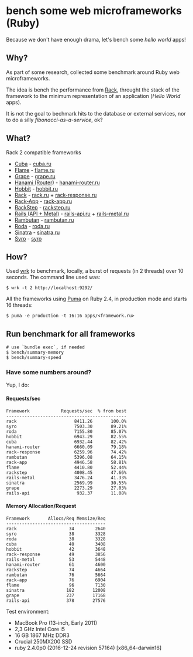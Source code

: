 # bench some web microframeworks (Ruby)

Because we don't have enough drama, let's bench some *hello world* apps!

## Why?

As part of some research, collected some benchmark around Ruby web
microframeworks.

The idea is bench the performance from [Rack](https://github.com/rack/rack),
throught the stack of the framework to the minimum representation of an
application (*Hello World* apps).

It is not the goal to bechmark hits to the database or external services,
nor to do a silly *fibonacci-as-a-service*, ok?

## What?

Rack 2 compatible frameworks

- [Cuba](https://github.com/soveran/cuba) - [cuba.ru](apps/cuba.ru)
- [Flame](https://github.com/AlexWayfer/flame) - [flame.ru](apps/flame.ru)
- [Grape](https://github.com/ruby-grape/grape) - [grape.ru](apps/grape.ru)
- [Hanami (Router)](https://github.com/hanami/router) - [hanami-router.ru](apps/hanami-router.ru)
- [Hobbit](https://github.com/patriciomacadden/hobbit) - [hobbit.ru](apps/hobbit.ru)
- [Rack](https://github.com/rack/rack) - [rack.ru](apps/rack.ru) + [rack-response.ru](apps/rack-response.ru)
- [Rack-App](https://github.com/rack-app/rack-app) - [rack-app.ru](apps/rack-app.ru)
- [RackStep](https://github.com/mfdavid/rackstep) - [rackstep.ru](apps/rackstep.ru)
- [Rails (API + Metal)](https://github.com/rails/rails) - [rails-api.ru](apps/rails-api.ru)  + [rails-metal.ru](apps/rails-metal.ru)
- [Rambutan](https://github.com/NewRosies/rambutan) - [rambutan.ru](apps/rambutan.ru)
- [Roda](https://github.com/jeremyevans/roda) - [roda.ru](apps/roda.ru)
- [Sinatra](https://github.com/sinatra/sinatra) - [sinatra.ru](apps/sinatra.ru)
- [Syro](https://github.com/soveran/syro) - [syro](apps/syro.ru)

## How?

Used [wrk](https://github.com/wg/wrk) to benchmark, locally, a burst of
requests (in 2 threads) over 10 seconds. The command line used was:

```console
$ wrk -t 2 http://localhost:9292/
```

All the frameworks using [Puma](https://github.com/puma/puma) on
Ruby 2.4, in production mode and starts 16 threads:

```console
$ puma -e production -t 16:16 apps/<framework.ru>
```

## Run benchmark for all frameworks

```console
# use `bundle exec`, if needed
$ bench/summary-memory
$ bench/summary-speed
```

### Have some numbers around?

Yup, I do:

#### Requests/sec
<!-- speed_table -->
```
Framework            Requests/sec  % from best
----------------------------------------------
rack                      8411.26       100.0%
syro                      7503.30       89.21%
roda                      7155.80       85.07%
hobbit                    6943.29       82.55%
cuba                      6932.44       82.42%
hanami-router             6660.09       79.18%
rack-response             6259.96       74.42%
rambutan                  5396.08       64.15%
rack-app                  4946.58       58.81%
flame                     4410.80       52.44%
rackstep                  4008.45       47.66%
rails-metal               3476.24       41.33%
sinatra                   2569.99       30.55%
grape                     2273.29       27.03%
rails-api                  932.37       11.08%
```
<!-- speed_table_end -->

#### Memory Allocation/Request
<!-- mem_table -->
```
Framework       Allocs/Req Memsize/Req
--------------------------------------
rack                    34        2640
syro                    38        3328
roda                    38        3328
cuba                    40        3408
hobbit                  42        3648
rack-response           49        3856
rails-metal             53        5448
hanami-router           61        4600
rackstep                74        4664
rambutan                76        5664
rack-app                76        6904
flame                   96        7130
sinatra                182       12008
grape                  237       17168
rails-api              378       27576
```
<!-- mem_table_end -->


Test environment:

- MacBook Pro (13-inch, Early 2011)
- 2,3 GHz Intel Core i5
- 16 GB 1867 MHz DDR3
- Crucial 250MX200 SSD
- ruby 2.4.0p0 (2016-12-24 revision 57164) [x86_64-darwin16]
